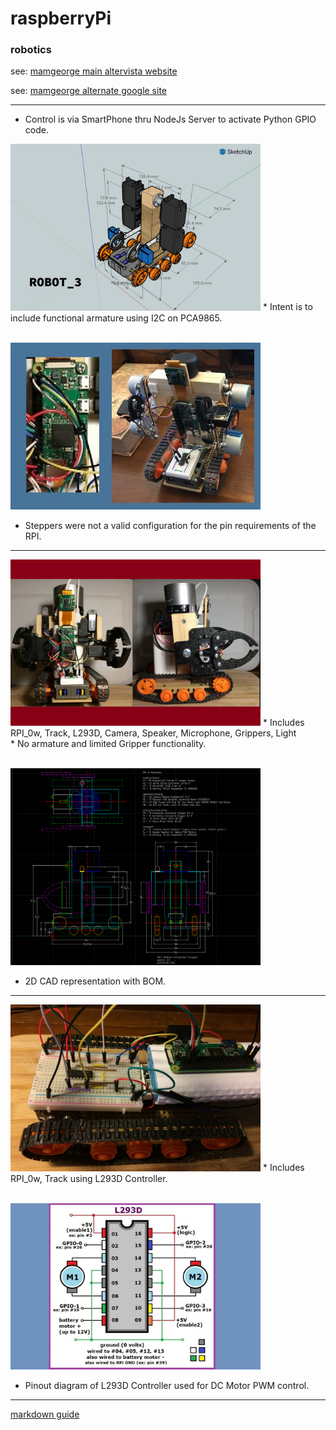 # raspberryPi

### robotics

see: [mamgeorge main altervista website](http://mamgeorge.altervista.org/)

see: [mamgeorge alternate google site](https://sites.google.com/site/mamgeorge)

---
* Control is via SmartPhone thru NodeJs Server to activate Python GPIO code.
<img src="images/robot_3_ISO.jpg" alt = "robot_3_ISO" width="400">
* Intent is to include functional armature using I2C on PCA9865.

<br /><img src="images/robot_3_steppers.jpg" alt = "robot_3_steppers" width="400">
* Steppers were not a valid configuration for the pin requirements of the RPI.

---
<img src="images/robot_2.jpg" alt = "robot_2" width="400">
* Includes RPI_0w, Track, L293D, Camera, Speaker, Microphone, Grippers, Light<br />
* No armature and limited Gripper functionality.


<br /><img src="images/robot_2_CAD.png" alt = "robot_2_CAD" width="400">
* 2D CAD representation with BOM.

---
<img src="images/robot_1.jpg" alt = "robot_1" width="400">
* Includes RPI_0w, Track using L293D Controller.


<br /><img src="images/l293d.jpg" alt = "L293D_Controller" width="400">
* Pinout diagram of L293D Controller used for DC Motor PWM control.

---

[markdown guide](https://www.markdownguide.org/basic-syntax/)
